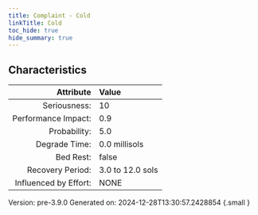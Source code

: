 ```yaml
---
title: Complaint - Cold
linkTitle: Cold
toc_hide: true
hide_summary: true
---
```


## Characteristics

| Attribute      | Value |
|--------:|:------|
|Seriousness:|10|
|Performance Impact:|0.9|
|Probability:|5.0|
|Degrade Time:|0.0 millisols|
|Bed Rest:|false|
|Recovery Period:|3.0 to 12.0 sols|
|Influenced by Effort:|NONE|
 

Version: pre-3.9.0 Generated on: 2024-12-28T13:30:57.2428854
{.small }